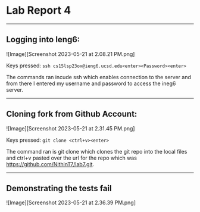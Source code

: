 # Lab Report 4
---
## Logging into Ieng6:
![Image][Screenshot 2023-05-21 at 2.08.21 PM.png]

Keys pressed: ```ssh cs15lsp23ox@ieng6.ucsd.edu<enter><Password><enter>```

The commands ran incude ssh which enables connection to the server and from there I entered my username and password to access the ineg6 server.

---
## Cloning fork from Github Account:
![Image][Screenshot 2023-05-21 at 2.31.45 PM.png]

Keys pressed: ```git clone <ctrl+v><enter>```

The command ran is git clone which clones the git repo into the local files and ctrl+v pasted over the url for the repo which was https://github.com/NithinT7/lab7.git. 

---
## Demonstrating the tests fail
![Image][Screenshot 2023-05-21 at 2.36.39 PM.png]



